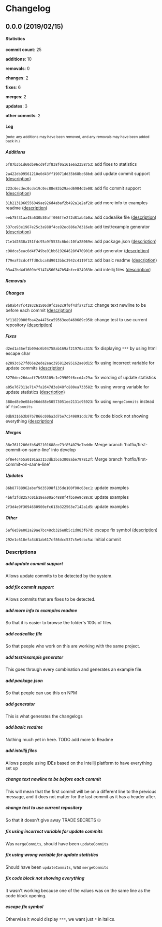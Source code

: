 # Changelog
## 0.0.0 (2019/02/15)
#### Statistics
**commit count**: 25

**additions**: 10

**removals**: 0

**changes**: 2

**fixes**: 6

**merges**: 2

**updates**: 3

**other commits**: 2

#### Log
<small>(note: any additions may have been removed, and any removals may have been added back in.)</small>
##### Additions

 `5f87b3b1d60db96cd9f3f838f0a161e6a2358753`: add fixes to statistics

 `2a422db99561210e0d43ff19071dd35b68bc68bd`: add update commit support ([description](#add-update-commit-support-28))

 `223c6ecdec0cde19c0ec88e83b29aed6904d2e08`: add fix commit support ([description](#add-fix-commit-support-28))

 `31b2131866556049ae926d4abaf2b492a1e2af28`: add more info to examples readme ([description](#add-more-info-to-examples-readme-28))

 `eeb75f31aa45a630b30aff066ffe2f2d81ab4b0a`: add codealike file ([description](#add-codealike-file-28))

 `537ce93e1967e25c3a988f4ce92ec886e7d316eb`: add test/example generator ([description](#add-testexample-generator-28))

 `71e1d2830a151f4c95a9f5533c6bdc10fa28069e`: add package.json ([description](#add-packagejson-28))

 `c98dca5eac6d4f749be01bb619264628f470901d`: add generator ([description](#add-generator-28))

 `f79ea73cdc47fd8cbca8d9013bbc3942c4119f12`: add basic readme ([description](#add-basic-readme-28))

 `03a42bd4d1609bf91474560347b54bfec824983b`: add intellij files ([description](#add-intellij-files-28))
##### Removals

##### Changes

 `8b8ab47fc4193261506d9fd2e2c9f0f4dfa72f12`: change text newline to be before each commit ([description](#change-text-newline-to-be-before-each-commit-28))

 `3f11829000fba42a4476ca59563ee0460689c958`: change test to use current repository ([description](#change-test-to-use-current-repository-28))
##### Fixes

 `d2ed1a36ef1b094c6b94758ab169af21970ac315`: fix displaying `***` by using html escape char

 `e2893c627fd66e2ede2eac395812e95162ae0d15`: fix using incorrect variable for update commits ([description](#fix-using-incorrect-variable-for-update-commits-28))

 `3270dec26daaff7b983109c1e29909f6ccd4c29a`: fix wording of update statistics

 `a05e767311e7147fa2647d3e848fc880ea733582`: fix using wrong variable for update statistics ([description](#fix-using-wrong-variable-for-update-statistics-28))

 `388ed8e0e084e06dd88e50573051ee2131c95923`: fix using `mergeCommits` instead of `fixCommits`

 `0db931663b07b7866c00ba3d7be7c349891cdc78`: fix code block not showing everything ([description](#fix-code-block-not-showing-everything-28))
##### Merges

 `88e7611206dfb6452101688ee73f854079e7bddb`: Merge branch 'hotfix/first-commit-on-same-line' into develop

 `6f8e4c455a0191aa3153db3bc63008abe797812f`: Merge branch 'hotfix/first-commit-on-same-line'
##### Updates

 `86b87788962abef9d35998f135de100f00c63ec1`: update examples

 `4b6f2fd8257c01b18ea00ac4888f4fb59e9c88c8`: update examples

 `2f3d4e9f3094680900efc613b322563e7142a1d5`: update examples
##### Other

 `5af6e59e002a29ae7bc48cb326e8b5c1d083f67d`: escape fix symbol ([description](#escape-fix-symbol-28))

 `292e1c610efa3461ab617cf86dcc537c5e9cbc5a`: Initial commit
### Descriptions
##### add update commit support
Allows update commits to be detected by the system.
##### add fix commit support
Allows commits that are fixes to be detected.
##### add more info to examples readme
So that it is easier to browse the folder's 100s of files.
##### add codealike file
So that people who work on this are working with the same project.
##### add test/example generator
This goes through every combination and generates an example file.
##### add package.json
So that people can use this on NPM
##### add generator
This is what generates the changelogs
##### add basic readme
Nothing much yet in here. TODO add more to Readme
##### add intellij files
Allows people using IDEs based on the Intellij platform to have everything set up
##### change text newline to be before each commit
This will mean that the first commit will be on a different line to the previous message, and it does not matter for the last commit as it has a header after.
##### change test to use current repository
So that it doesn't give away TRADE SECRETS 🤐
##### fix using incorrect variable for update commits
Was `mergeCommits`, should have been `updateCommits`
##### fix using wrong variable for update statistics
Should have been `updateCommits`, was `mergeCommits`
##### fix code block not showing everything
It wasn't working because one of the values was on the same line as the code block opening.
##### escape fix symbol
Otherwise it would display `***`, we want just `*` in italics.
